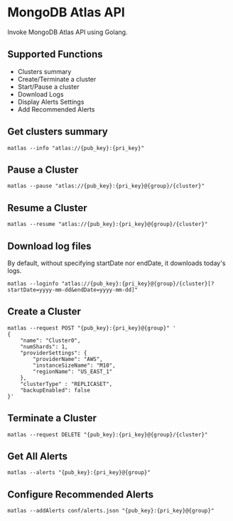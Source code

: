# MongoDB Atlas API
Invoke MongoDB Atlas API using Golang.

## Supported Functions
- Clusters summary
- Create/Terminate a cluster
- Start/Pause a cluster
- Download Logs
- Display Alerts Settings
- Add Recommended Alerts

## Get clusters summary

```
matlas --info "atlas://{pub_key}:{pri_key}"
```

## Pause a Cluster

```
matlas --pause "atlas://{pub_key}:{pri_key}@{group}/{cluster}"
```

## Resume a Cluster

```
matlas --resume "atlas://{pub_key}:{pri_key}@{group}/{cluster}"
```

## Download log files
By default, without specifying startDate nor endDate, it downloads today's logs.

```
matlas --loginfo "atlas://{pub_key}:{pri_key}@{group}/{cluster}[?startDate=yyyy-mm-dd&endDate=yyyy-mm-dd]"
```

## Create a Cluster

```
matlas --request POST "{pub_key}:{pri_key}@{group}" '
{
    "name": "Cluster0",
    "numShards": 1,
    "providerSettings": {
        "providerName": "AWS",
        "instanceSizeName": "M10",
        "regionName": "US_EAST_1"
    },
    "clusterType" : "REPLICASET",
    "backupEnabled": false
}'
```

## Terminate a Cluster

```
matlas --request DELETE "{pub_key}:{pri_key}@{group}/{cluster}"
```

## Get All Alerts

```
matlas --alerts "{pub_key}:{pri_key}@{group}"
```

## Configure Recommended Alerts

```
matlas --addAlerts conf/alerts.json "{pub_key}:{pri_key}@{group}"
```
